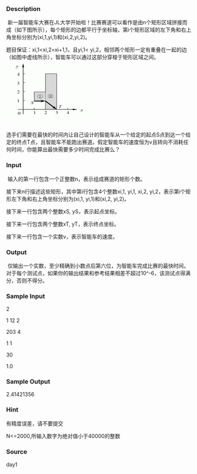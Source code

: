 
### Description
 新一届智能车大赛在JL大学开始啦！比赛赛道可以看作是由n个矩形区域拼接而成（如下图所示），每个矩形的边都平行于坐标轴，第i个矩形区域的左下角和右上角坐标分别为(xi,1,yi,1)和(xi,2,yi,2)。

题目保证：xi,1<xi,2=xi+1,1，且yi,1< yi,2，相邻两个矩形一定有重叠在一起的边（如图中虚线所示），智能车可以通过这部分穿梭于矩形区域之间。
![](/JudgeOnline/upload/201108/111.jpg)


选手们需要在最快的时间内让自己设计的智能车从一个给定的起点S点到达一个给定的终点T点，且智能车不能跑出赛道。假定智能车的速度恒为v且转向不消耗任何时间，你能算出最快需要多少时间完成比赛么？
### Input
 输入的第一行包含一个正整数n，表示组成赛道的矩形个数。

接下来n行描述这些矩形，其中第i行包含4个整数xi,1, yi,1, xi,2, yi,2，表示第i个矩形左下角和右上角坐标分别为(xi,1, yi,1)和(xi,2, yi,2)。

接下来一行包含两个整数xS, yS，表示起点坐标。

接下来一行包含两个整数xT, yT，表示终点坐标。

接下来一行包含一个实数v，表示智能车的速度。
### Output
 仅输出一个实数，至少精确到小数点后第六位，为智能车完成比赛的最快时间。
对于每个测试点，如果你的输出结果和参考结果相差不超过10^-6，该测试点得满分，否则不得分。
### Sample Input
2

1 12 2

203 4

1 1

30

1.0




### Sample Output
2.41421356
### Hint
有精度误差，请不要提交

N<=2000,所输入数字为绝对值小于40000的整数

### Source
day1